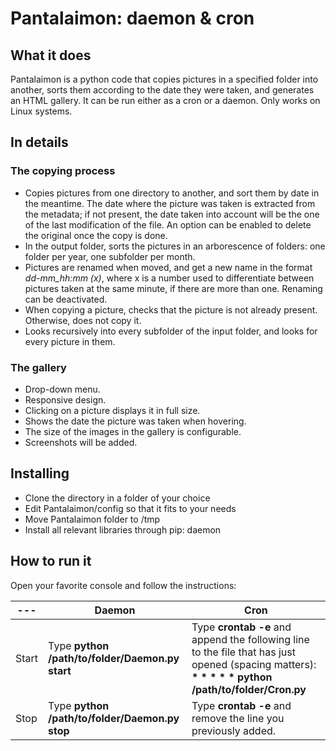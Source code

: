 Pantalaimon: daemon & cron
===================


What it does
-------------

Pantalaimon is a python code that copies pictures in a specified folder into another, sorts them according to the date they were taken, and generates an HTML gallery. It can be run either as a cron or a daemon. Only works on Linux systems.

## In details ##
### The copying process ###
 - Copies pictures from one directory to another, and sort them by date in the meantime. The date where the picture was taken is extracted from the metadata; if not present, the date taken into account will be the one of the last modification of the file. An option can be enabled to delete the original once the copy is done.
 - In the output folder, sorts the pictures in an arborescence of folders: one folder per year, one subfolder per month.
 - Pictures are renamed when moved, and get a new name in the format *dd-mm_hh:mm (x)*, where x is a number used to differentiate between pictures taken at the same minute, if there are more than one. Renaming can be deactivated.
 - When copying a picture, checks that the picture is not already present. Otherwise, does not copy it.
 - Looks recursively into every subfolder of the input folder, and looks for every picture in them.

### The gallery ###
 - Drop-down menu.
 - Responsive design.
 - Clicking on a picture displays it in full size.
 - Shows the date the picture was taken when hovering.
 - The size of the images in the gallery is configurable.
 - Screenshots will be added.

Installing
-------------

- Clone the directory in a folder of your choice
- Edit Pantalaimon/config so that it fits to your needs
- Move Pantalaimon folder to /tmp
- Install all relevant libraries through pip: daemon

How to run it
-------------

Open your favorite console and follow the instructions:

--- | Daemon | Cron
---- | -------- | ---
Start | Type **python /path/to/folder/Daemon.py start** | Type **crontab -e** and append the following line to the file that has just opened (spacing matters): __* * * * * python /path/to/folder/Cron.py__
Stop | Type **python /path/to/folder/Daemon.py stop** | Type **crontab -e** and remove the line you previously added.
